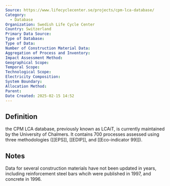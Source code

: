 ```yaml
---
Source: https://www.lifecyclecenter.se/projects/cpm-lca-database/
Category:
  - Database
Organization: Swedish Life Cycle Center
Country: Switzerland
Primary Data Source: 
Type of Database: 
Type of Data: 
Number of Construction Material Data: 
Aggregation of Process and Inventory: 
Impact Assessment Method: 
Geographical Scope: 
Temporal Scope: 
Technological Scope: 
Electricity Composition: 
System Boundary: 
Allocation Method: 
Parent: 
Date Created: 2025-02-15 14:52
---
```

## Definition
the CPM LCA database, previously known as LCAiT, is currently maintained by the University of Chalmers. It contains 700 processes assessed using three methodologies ([[EPS]], [[EDIP]], and [[Eco-indicator 99]]). 
## Notes
Data for several construction materials have not been updated in years, including reinforcement steel bars whcih were published in 1997, and concrete in 1996.